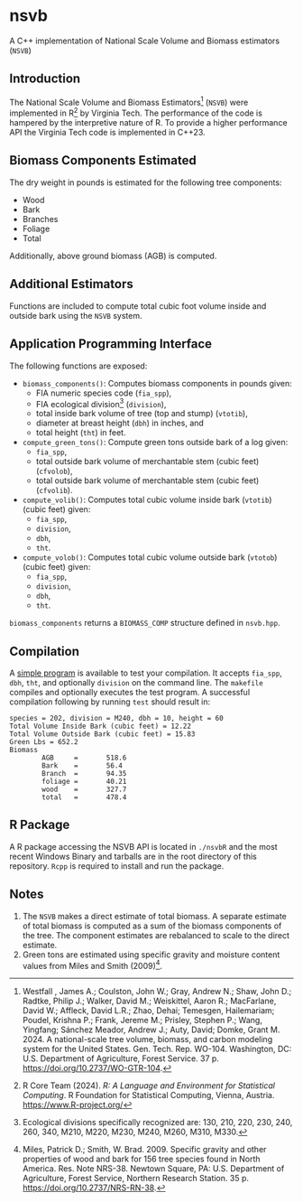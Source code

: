 # nsvb
A C++ implementation of National Scale Volume and Biomass estimators (`NSVB`) 

## Introduction

The National Scale Volume and Biomass Estimators[^1] (`NSVB`) were implemented in R[^2] by Virginia Tech. The performance of the code is hampered by the interpretive nature of R. To provide a higher performance API the Virginia Tech code is implemented in C++23.

## Biomass Components Estimated

The dry weight in pounds is estimated for the following tree components:

* Wood
* Bark
* Branches
* Foliage
* Total

Additionally, above ground biomass (AGB) is computed.

## Additional Estimators

Functions are included to compute total cubic foot volume inside and outside bark using the `NSVB` system.

## Application Programming Interface

The following functions are exposed:

* `biomass_components()`: Computes biomass components in pounds given: 
   * FIA numeric species code (`fia_spp`), 
   * FIA ecological division[^3] (`division`), 
   * total inside bark volume of tree (top and stump) (`vtotib`), 
   * diameter at breast height (`dbh`) in inches, and 
   * total height (`tht`) in feet.
* `compute_green_tons()`: Compute green tons outside bark of a log given:
   * `fia_spp`, 
   * total outside bark volume of merchantable stem (cubic feet) (`cfvolob`),
   * total outside bark volume of merchantable stem (cubic feet) (`cfvolib`).
* `compute_volib()`: Computes total cubic volume inside bark (`vtotib`) (cubic feet) given:
   * `fia_spp`,
   * `division`,
   * `dbh`,
   * `tht`.
* `compute_volob()`: Computes total cubic volume outside bark (`vtotob`) (cubic feet) given:
   * `fia_spp`,
   * `division`,
   * `dbh`,
   * `tht`.

`biomass_components` returns a `BIOMASS_COMP` structure defined in `nsvb.hpp`. 

## Compilation

A [simple program](./test/test.cpp) is available to test your compilation. It accepts `fia_spp`, `dbh`, `tht`, and optionally `division` on the command line. The `makefile` compiles and optionally executes the test program. A successful compilation following by running `test` should result in:

```text
species = 202, division = M240, dbh = 10, height = 60
Total Volume Inside Bark (cubic feet) = 12.22
Total Volume Outside Bark (cubic feet) = 15.83
Green Lbs = 652.2
Biomass
        AGB     =       518.6
        Bark    =       56.4
        Branch  =       94.35
        foliage =       40.21
        wood    =       327.7
        total   =       478.4
```

## R Package

A R package accessing the NSVB API is located in `./nsvbR` and the most recent Windows Binary and tarballs are in the root directory of this repository. `Rcpp` is required 
to install and run the package.

## Notes

1. The `NSVB` makes a direct estimate of total biomass. A separate estimate of total biomass is computed as a sum of the biomass components of the tree. The component estimates are rebalanced to scale to the direct estimate.
2. Green tons are estimated using specific gravity and moisture content values from Miles and Smith (2009)[^4].

[^1]: Westfall , James A.; Coulston, John W.; Gray, Andrew N.; Shaw, John D.; Radtke, Philip J.; Walker, David M.; Weiskittel, Aaron R.; MacFarlane, David W.; Affleck, David L.R.; Zhao, Dehai; Temesgen, Hailemariam; Poudel, Krishna P.; Frank, Jereme M.; Prisley, Stephen P.; Wang, Yingfang; Sánchez Meador, Andrew J.; Auty, David; Domke, Grant M. 2024. A national-scale tree volume, biomass, and carbon modeling system for the United States. Gen. Tech. Rep. WO-104. Washington, DC: U.S. Department of Agriculture, Forest Service. 37 p. https://doi.org/10.2737/WO-GTR-104.

[^2]: R Core Team (2024). _R: A Language and Environment for Statistical Computing_. R Foundation for Statistical Computing, Vienna, Austria. <https://www.R-project.org/>

[^3]: Ecological divisions specifically recognized are: 130, 210, 220, 230, 240, 260, 340, M210, M220, M230, M240, M260, M310, M330.

[^4]: Miles, Patrick D.; Smith, W. Brad. 2009. Specific gravity and other properties of wood and bark for 156 tree species found in North America. Res. Note NRS-38. Newtown Square, PA: U.S. Department of Agriculture, Forest Service, Northern Research Station. 35 p. https://doi.org/10.2737/NRS-RN-38.